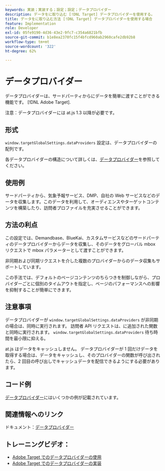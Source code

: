 ```yaml
---
keywords: 実装；実装する；設定；設定；データプロバイダー
description: データをに取り込む [!DNL Target] データプロバイダーを使用する。
title: データをに取り込む方法 [!DNL Target] データプロバイダーを使用する場合
feature: Implementation
role: Developer
exl-id: 05fe9190-4d36-43e2-9fc7-c354a6821bfb
source-git-commit: b1e8ea2370fc15f4bfcd960ab2960cafe2db92b8
workflow-type: tm+mt
source-wordcount: '322'
ht-degree: 62%

---
```


# データプロバイダー

データプロバイダーは、サードパーティからにデータを簡単に渡すことができる機能です。 [!DNL Adobe Target].

注意：データプロバイダーには at.js 1.3 以降が必要です。

## 形式

`window.targetGlobalSettings.dataProviders` 設定は、データプロバイダーの配列です。

各データプロバイダーの構造について詳しくは、[データプロバイダー](https://developer.adobe.com/target/implement/client-side/atjs/atjs-functions/targetglobalsettings/)を参照してください。

## 使用例

サードパーティから、気象予報サービス、DMP、自社の Web サービスなどのデータを収集します。このデータを利用して、オーディエンスやターゲットコンテンツを構築したり、訪問者プロファイルを充実させることができます。

## 方法の利点

この設定では、Demandbase、BlueKai、カスタムサービスなどのサードパーティのデータプロバイダーからデータを収集し、そのデータをグローバル mbox リクエストで mbox パラメーターとして渡すことができます。

非同期および同期リクエストを介した複数のプロバイダーからのデータ収集もサポートしています。

この手法では、デフォルトのページコンテンツのちらつきを制御しながら、プロバイダーごとに個別のタイムアウトを指定し、ページのパフォーマンスへの影響を抑制することが簡単にできます。

## 注意事項

データプロバイダーが `window.targetGlobalSettings.dataProviders` が非同期の場合は、同時に実行されます。 訪問者 API リクエストは、に追加された関数と同時に実行されます。 `window.targetGlobalSettings.dataProviders` 待ち時間を最小限に抑える。

at.js はデータをキャッシュしません。 データプロバイダーが 1 回だけデータを取得する場合は、データをキャッシュし、そのプロバイダーの関数が呼び出されたら、2 回目の呼び出しでキャッシュデータを配信できるようにする必要があります。

## コード例

[データプロバイダー](https://developer.adobe.com/target/implement/client-side/atjs/atjs-functions/targetglobalsettings/)にはいくつかの例が記載されています。

## 関連情報へのリンク

ドキュメント：[データプロバイダー](https://developer.adobe.com/target/implement/client-side/atjs/atjs-functions/targetglobalsettings/)

## トレーニングビデオ：

* [Adobe Target でのデータプロバイダーの使用](https://helpx.adobe.com/jp/target/kt/using/dataProviders-atjs-feature-video-use.html)
* [Adobe Target でのデータプロバイダーの実装](https://helpx.adobe.com/jp/target/kt/using/dataProviders-atjs-technical-video-implement.html)
